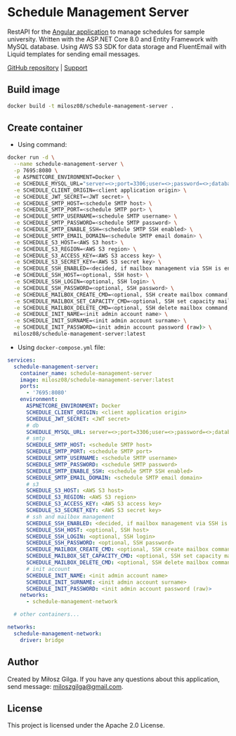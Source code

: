 ﻿# Schedule Management Server

RestAPI for the [Angular application](https://github.com/milosz08/schedule-management-client) to manage schedules for
sample university. Written with the ASP.NET Core 8.0 and Entity Framework with MySQL database. Using AWS S3 SDK for
data storage and FluentEmail with Liquid templates for sending email messages.

[GitHub repository](https://github.com/milosz08/schedule-management-server)
| [Support](https://github.com/sponsors/milosz08)

## Build image

```bash
docker build -t milosz08/schedule-management-server .
```

## Create container

* Using command:

```bash
docker run -d \
  --name schedule-management-server \
  -p 7695:8080 \
  -e ASPNETCORE_ENVIRONMENT=Docker \
  -e SCHEDULE_MYSQL_URL="server=<>;port=3306;user=<>;password=<>;database=<>" \
  -e SCHEDULE_CLIENT_ORIGIN=<client application origin> \
  -e SCHEDULE_JWT_SECRET=<JWT secret> \
  -e SCHEDULE_SMTP_HOST=<schedule SMTP host> \
  -e SCHEDULE_SMTP_PORT=<schedule SMTP port> \
  -e SCHEDULE_SMTP_USERNAME=<schedule SMTP username> \
  -e SCHEDULE_SMTP_PASSWORD=<schedule SMTP password> \
  -e SCHEDULE_SMTP_ENABLE_SSH=<schedule SMTP SSH enabled> \
  -e SCHEDULE_SMTP_EMAIL_DOMAIN=<schedule SMTP email domain> \
  -e SCHEDULE_S3_HOST=<AWS S3 host> \
  -e SCHEDULE_S3_REGION=<AWS S3 region> \
  -e SCHEDULE_S3_ACCESS_KEY=<AWS S3 access key> \
  -e SCHEDULE_S3_SECRET_KEY=<AWS S3 secret key> \
  -e SCHEDULE_SSH_ENABLED=<decided, if mailbox management via SSH is enabled (true/false)> \
  -e SCHEDULE_SSH_HOST=<optional, SSH host> \
  -e SCHEDULE_SSH_LOGIN=<optional, SSH login> \
  -e SCHEDULE_SSH_PASSWORD=<optional, SSH password> \
  -e SCHEDULE_MAILBOX_CREATE_CMD=<optional, SSH create mailbox command, takes email address and password parameters> \
  -e SCHEDULE_MAILBOX_SET_CAPACITY_CMD=<optional, SSH set capacity mailbox command, takes email address> \
  -e SCHEDULE_MAILBOX_DELETE_CMD=<optional, SSH delete mailbox command, takes email address> \
  -e SCHEDULE_INIT_NAME=<init admin account name> \
  -e SCHEDULE_INIT_SURNAME=<init admin account surname> \
  -e SCHEDULE_INIT_PASSWORD=<init admin account password (raw)> \
  milosz08/schedule-management-server:latest
```

* Using `docker-compose.yml` file:

```yaml
services:
  schedule-management-server:
    container_name: schedule-management-server
    image: milosz08/schedule-management-server:latest
    ports:
      - '7695:8080'
    environment:
      ASPNETCORE_ENVIRONMENT: Docker
      SCHEDULE_CLIENT_ORIGIN: <client application origin>
      SCHEDULE_JWT_SECRET: <JWT secret>
      # db
      SCHEDULE_MYSQL_URL: server=<>;port=3306;user=<>;password=<>;database=<>
      # smtp
      SCHEDULE_SMTP_HOST: <schedule SMTP host>
      SCHEDULE_SMTP_PORT: <schedule SMTP port>
      SCHEDULE_SMTP_USERNAME: <schedule SMTP username>
      SCHEDULE_SMTP_PASSWORD: <schedule SMTP password>
      SCHEDULE_SMTP_ENABLE_SSH: <schedule SMTP SSH enabled>
      SCHEDULE_SMTP_EMAIL_DOMAIN: <schedule SMTP email domain>
      # s3
      SCHEDULE_S3_HOST: <AWS S3 host>
      SCHEDULE_S3_REGION: <AWS S3 region>
      SCHEDULE_S3_ACCESS_KEY: <AWS S3 access key>
      SCHEDULE_S3_SECRET_KEY: <AWS S3 secret key>
      # ssh and mailbox management
      SCHEDULE_SSH_ENABLED: <decided, if mailbox management via SSH is enabled (true/false)>
      SCHEDULE_SSH_HOST: <optional, SSH host>
      SCHEDULE_SSH_LOGIN: <optional, SSH login>
      SCHEDULE_SSH_PASSWORD: <optional, SSH password>
      SCHEDULE_MAILBOX_CREATE_CMD: <optional, SSH create mailbox command, takes email address and password parameters>
      SCHEDULE_MAILBOX_SET_CAPACITY_CMD: <optional, SSH set capacity mailbox command, takes email address>
      SCHEDULE_MAILBOX_DELETE_CMD: <optional, SSH delete mailbox command, takes email address>
      # init account
      SCHEDULE_INIT_NAME: <init admin account name>
      SCHEDULE_INIT_SURNAME: <init admin account surname>
      SCHEDULE_INIT_PASSWORD: <init admin account password (raw)>
    networks:
      - schedule-management-network

  # other containers...

networks:
  schedule-management-network:
    driver: bridge
```

## Author

Created by Miłosz Gilga. If you have any questions about this application, send
message: [miloszgilga@gmail.com](mailto:miloszgilga@gmail.com).

## License

This project is licensed under the Apache 2.0 License.
